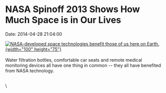 NASA Spinoff 2013 Shows How Much Space is in Our Lives
======================================================

Date: 2014-04-28 21:04:00

[![NASA-developed space technologies benefit those of us here on
Earth.](http://www.jpl.nasa.gov/images/technology/20140428/tech20140428-226.jpg){width="100"
height="75"}](http://www.jpl.nasa.gov/news/news.cfm?release=2014-132&rn=news.xml&rst=4126)\
\
Water filtration bottles, comfortable car seats and remote medical
monitoring devices all have one thing in common \-- they all have
benefited from NASA technology.

\
\
